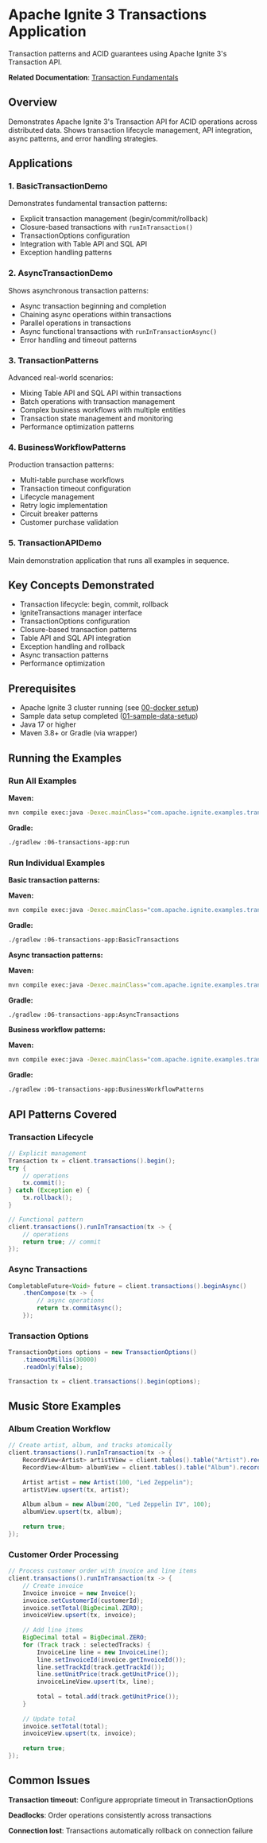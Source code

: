 # Apache Ignite 3 Transactions Application

Transaction patterns and ACID guarantees using Apache Ignite 3's Transaction API.

**Related Documentation**: [Transaction Fundamentals](../../docs/04-distributed-operations/01-transaction-fundamentals.md)

## Overview

Demonstrates Apache Ignite 3's Transaction API for ACID operations across distributed data. Shows transaction lifecycle management, API integration, async patterns, and error handling strategies.

## Applications

### 1. BasicTransactionDemo

Demonstrates fundamental transaction patterns:

- Explicit transaction management (begin/commit/rollback)
- Closure-based transactions with `runInTransaction()`
- TransactionOptions configuration
- Integration with Table API and SQL API
- Exception handling patterns

### 2. AsyncTransactionDemo  

Shows asynchronous transaction patterns:

- Async transaction beginning and completion
- Chaining async operations within transactions
- Parallel operations in transactions
- Async functional transactions with `runInTransactionAsync()`
- Error handling and timeout patterns

### 3. TransactionPatterns

Advanced real-world scenarios:

- Mixing Table API and SQL API within transactions
- Batch operations with transaction management
- Complex business workflows with multiple entities
- Transaction state management and monitoring
- Performance optimization patterns

### 4. BusinessWorkflowPatterns

Production transaction patterns:

- Multi-table purchase workflows
- Transaction timeout configuration
- Lifecycle management
- Retry logic implementation
- Circuit breaker patterns
- Customer purchase validation

### 5. TransactionAPIDemo

Main demonstration application that runs all examples in sequence.

## Key Concepts Demonstrated

- Transaction lifecycle: begin, commit, rollback
- IgniteTransactions manager interface
- TransactionOptions configuration
- Closure-based transaction patterns
- Table API and SQL API integration
- Exception handling and rollback
- Async transaction patterns
- Performance optimization

## Prerequisites

- Apache Ignite 3 cluster running (see [00-docker setup](../00-docker/README.md))
- Sample data setup completed ([01-sample-data-setup](../01-sample-data-setup/))
- Java 17 or higher
- Maven 3.8+ or Gradle (via wrapper)

## Running the Examples

### Run All Examples

**Maven:**
```bash
mvn compile exec:java -Dexec.mainClass="com.apache.ignite.examples.transactions.TransactionAPIDemo"
```

**Gradle:**
```bash
./gradlew :06-transactions-app:run
```

### Run Individual Examples

**Basic transaction patterns:**

**Maven:**
```bash
mvn compile exec:java -Dexec.mainClass="com.apache.ignite.examples.transactions.BasicTransactions"
```

**Gradle:**
```bash
./gradlew :06-transactions-app:BasicTransactions
```

**Async transaction patterns:**

**Maven:**
```bash
mvn compile exec:java -Dexec.mainClass="com.apache.ignite.examples.transactions.AsyncTransactions"
```

**Gradle:**
```bash
./gradlew :06-transactions-app:AsyncTransactions
```

**Business workflow patterns:**

**Maven:**
```bash
mvn compile exec:java -Dexec.mainClass="com.apache.ignite.examples.transactions.BusinessWorkflowPatterns"
```

**Gradle:**
```bash
./gradlew :06-transactions-app:BusinessWorkflowPatterns
```

## API Patterns Covered

### Transaction Lifecycle

```java
// Explicit management
Transaction tx = client.transactions().begin();
try {
    // operations
    tx.commit();
} catch (Exception e) {
    tx.rollback();
}

// Functional pattern
client.transactions().runInTransaction(tx -> {
    // operations
    return true; // commit
});
```

### Async Transactions

```java
CompletableFuture<Void> future = client.transactions().beginAsync()
    .thenCompose(tx -> {
        // async operations
        return tx.commitAsync();
    });
```

### Transaction Options

```java
TransactionOptions options = new TransactionOptions()
    .timeoutMillis(30000)
    .readOnly(false);

Transaction tx = client.transactions().begin(options);
```

## Music Store Examples

### Album Creation Workflow

```java
// Create artist, album, and tracks atomically
client.transactions().runInTransaction(tx -> {
    RecordView<Artist> artistView = client.tables().table("Artist").recordView(Artist.class);
    RecordView<Album> albumView = client.tables().table("Album").recordView(Album.class);
    
    Artist artist = new Artist(100, "Led Zeppelin");
    artistView.upsert(tx, artist);
    
    Album album = new Album(200, "Led Zeppelin IV", 100);
    albumView.upsert(tx, album);
    
    return true;
});
```

### Customer Order Processing

```java
// Process customer order with invoice and line items
client.transactions().runInTransaction(tx -> {
    // Create invoice
    Invoice invoice = new Invoice();
    invoice.setCustomerId(customerId);
    invoice.setTotal(BigDecimal.ZERO);
    invoiceView.upsert(tx, invoice);
    
    // Add line items
    BigDecimal total = BigDecimal.ZERO;
    for (Track track : selectedTracks) {
        InvoiceLine line = new InvoiceLine();
        line.setInvoiceId(invoice.getInvoiceId());
        line.setTrackId(track.getTrackId());
        line.setUnitPrice(track.getUnitPrice());
        invoiceLineView.upsert(tx, line);
        
        total = total.add(track.getUnitPrice());
    }
    
    // Update total
    invoice.setTotal(total);
    invoiceView.upsert(tx, invoice);
    
    return true;
});
```

## Common Issues

**Transaction timeout**: Configure appropriate timeout in TransactionOptions

**Deadlocks**: Order operations consistently across transactions

**Connection lost**: Transactions automatically rollback on connection failure
